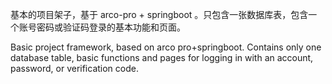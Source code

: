 基本的项目架子，基于 arco-pro + springboot 。只包含一张数据库表，包含一个账号密码或验证码登录的基本功能和页面。

Basic project framework, based on arco pro+springboot. Contains only one database table, basic functions and pages for logging in with an account, password, or verification code.
